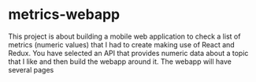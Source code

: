 # metrics-webapp
This project is about building a mobile web application to check a list of metrics (numeric values) that I had to create making use of React and Redux.  You have selected an API that provides numeric data about a topic that I like and then build the webapp around it. The webapp will have several pages
